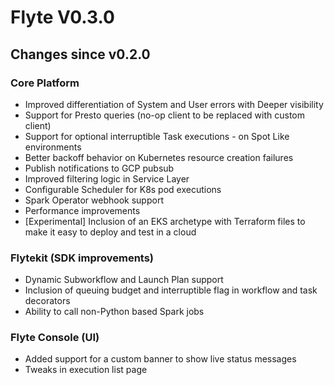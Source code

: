 # Flyte V0.3.0

## Changes since v0.2.0

### Core Platform
- Improved differentiation of System and User errors with Deeper visibility
- Support for Presto queries (no-op client to be replaced with custom client)
- Support for optional interruptible Task executions - on Spot Like environments
- Better backoff behavior on Kubernetes resource creation failures
- Publish notifications to GCP pubsub
- Improved filtering logic in Service Layer
- Configurable Scheduler for K8s pod executions
- Spark Operator webhook support
- Performance improvements
- [Experimental] Inclusion of an EKS archetype with Terraform files to make it easy to deploy and test in a cloud


### Flytekit (SDK improvements)
- Dynamic Subworkflow and Launch Plan support
- Inclusion of queuing budget and interruptible flag in workflow and task decorators
- Ability to call non-Python based Spark jobs

### Flyte Console (UI)
- Added support for a custom banner to show live status messages
- Tweaks in execution list page

